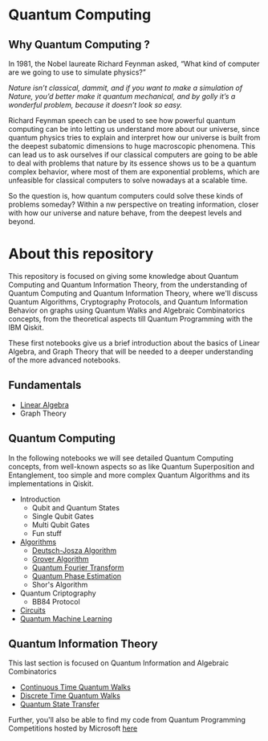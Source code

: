 # Quantum Computing

## Why Quantum Computing ?

In 1981, the Nobel laureate Richard Feynman asked, “What kind of computer are we going to use to simulate physics?”

*Nature isn’t classical, dammit, and if you want to make a simulation of Nature, you’d better make it quantum mechanical, and by golly it’s a wonderful problem, because it doesn’t look so easy.*

Richard Feynman speech can be used to see how powerful quantum computing can be into letting us understand more about our universe, since quantum physics tries to explain and interpret how our universe is built from the deepest subatomic dimensions to huge macroscopic phenomena. This can lead us to ask ourselves if our classical computers are going to be able to deal with problems that nature by its essence shows us to be a quantum complex behavior, where most of them are exponential problems, which are unfeasible for classical computers to solve nowadays at a scalable time.

So the question is, how quantum computers could solve these kinds of problems someday? Within a nw perspective on treating information, closer with how our universe and nature behave, from the deepest levels and beyond.

# About this repository

This repository is focused on giving some knowledge about Quantum Computing and Quantum Information Theory, from the understanding of Quantum Computing and Quantum Information Theory, where we'll discuss Quantum Algorithms, Cryptography Protocols, and Quantum Information Behavior on graphs using Quantum Walks and Algebraic Combinatorics concepts, from the theoretical aspects till Quantum Programming with the IBM Qiskit.

These first notebooks give us a brief introduction about the basics of Linear Algebra, and Graph Theory that will be needed to a deeper understanding of the more advanced notebooks.

## Fundamentals
* [Linear Algebra](https://github.com/matheusmtta/Quantum-Computing/blob/master/Fundamentals/Linear%20Algebra.ipynb)
* Graph Theory

## Quantum Computing
In the following notebooks we will see detailed Quantum Computing concepts, from well-known aspects so as like Quantum Superposition and Entanglement, too simple and more complex Quantum Algorithms and its implementations in Qiskit.

* Introduction
	* Qubit and Quantum States
	* Single Qubit Gates
	* Multi Qubit Gates
	* Fun stuff
* [Algorithms](https://github.com/matheusmtta/Quantum-Computing/tree/master/Algorithms)
	* [Deutsch-Josza Algorithm](https://github.com/matheusmtta/Quantum-Computing/blob/master/Algorithms/Deutsch-Josza.ipynb)
	* [Grover Algorithm](https://github.com/matheusmtta/Quantum-Computing/blob/master/Algorithms/Grover.ipynb)
	* [Quantum Fourier Transform](https://github.com/matheusmtta/Quantum-Computing/blob/master/Algorithms/QFT.ipynb)
	* [Quantum Phase Estimation](https://github.com/matheusmtta/Quantum-Computing/blob/master/Algorithms/QPE.ipynb)
	* Shor's Algorithm
* Quantum Criptography
	* BB84 Protocol
* [Circuits](https://github.com/matheusmtta/Quantum-Computing/tree/master/Circuits)
* [Quantum Machine Learning](https://github.com/matheusmtta/Quantum-Machine-Learning)
	
## Quantum Information Theory
This last section is focused on Quantum Information and Algebraic Combinatorics 
* [Continuous Time Quantum Walks](https://github.com/matheusmtta/Quantum-Computing/blob/master/Quantum%20Information%20Theory/ContinuousTimeQuantumWalks.ipynb)
* [Discrete Time Quantum Walks](https://github.com/matheusmtta/Quantum-Computing/blob/master/Quantum%20Information%20Theory/DiscreteTimeQuantumWalk.ipynb)
* [Quantum State Transfer](https://github.com/matheusmtta/Quantum-Computing/blob/master/Quantum%20Information%20Theory/StateTransfer.ipynb)

Further, you'll also be able to find my code from Quantum Programming Competitions hosted by Microsoft [here](https://github.com/matheusmtta/Quantum-Computing/tree/master/Microsoft%20Q%23) 
